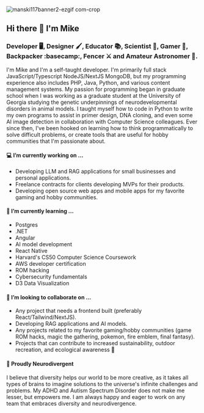 ![manski117banner2-ezgif com-crop](https://github.com/user-attachments/assets/1a455f44-d5d7-4277-866b-32f36b293a6b)

## Hi there 👋 I'm Mike
### Developer 🖥️, Designer 🖌️, Educator 📚, Scientist 🔬, Gamer 🎲, Backpacker :basecamp:, Fencer ⚔️ and Amateur Astronomer 🔭.
I'm Mike and I'm a self-taught developer. I'm primarily full stack JavaScript/Typescript NodeJS/NextJS MongoDB, but my programming experience also includes PHP, Java, Python, and various content management systems. My passion for programming began in graduate school when I was working as a graduate student at the University of Georgia studying the genetic underpinnings of neurodevelopmental disorders in animal models. I taught myself how to code in Python to write my own programs to assist in primer design, DNA cloning, and even some AI image detection in collaboration with Computer Science colleagues. Ever since then, I've been hooked on learning how to think programmatically to solve difficult problems, or create tools that are useful for hobby communities that I'm passionate about.

#### 💻 I’m currently working on ...
- Developing LLM and RAG applications for small businesses and personal applications.
- Freelance contracts for clients developing MVPs for their products.
- Developing open source web apps and mobile apps for my favorite gaming and hobby communities.

#### 🤔 I’m currently learning ...
- Postgres
- .NET
- Angular
- AI model development
- React Native
- Harvard's CS50 Computer Science Coursework
- AWS developer certification
- ROM hacking
- Cybersecurity fundamentals
- D3 Data Visualization

#### 👯 I’m looking to collaborate on ...
- Any project that needs a frontend built (preferably React/Tailwind/NextJS).
- Developing RAG applications and AI models.
- Any projects related to my favorite gaming/hobby communities (game ROM hacks, magic the gathering, pokemon, fire emblem, final fantasy).
- Projects that can contribute to increased sustainability, outdoor recreation, and ecological awareness 🍃

#### 🧠 Proudly Neurodivergent
I believe that diversity helps our world to be more creative, as it takes all types of brains to imagine solutions to the universe's infinite challenges and problems. My ADHD and Autism Spectrum Disorder does not make me lesser, but empowers me. I am always happy and eager to work on any team that embraces diversity and neurodivergence.


<!--
**manski117/manski117** is a ✨ _special_ ✨ repository because its `README.md` (this file) appears on your GitHub profile.

Here are some ideas to get you started:

- 💻 I’m currently working on ...
- 🌱 I’m currently learning ...
- 👯 I’m looking to collaborate on ...
- 🤔 I’m looking for help with ...
- 💬 Ask me about ...
- 📫 How to reach me: ...
- 😄 Pronouns: ...
- ⚡ Fun fact: ...
-->
